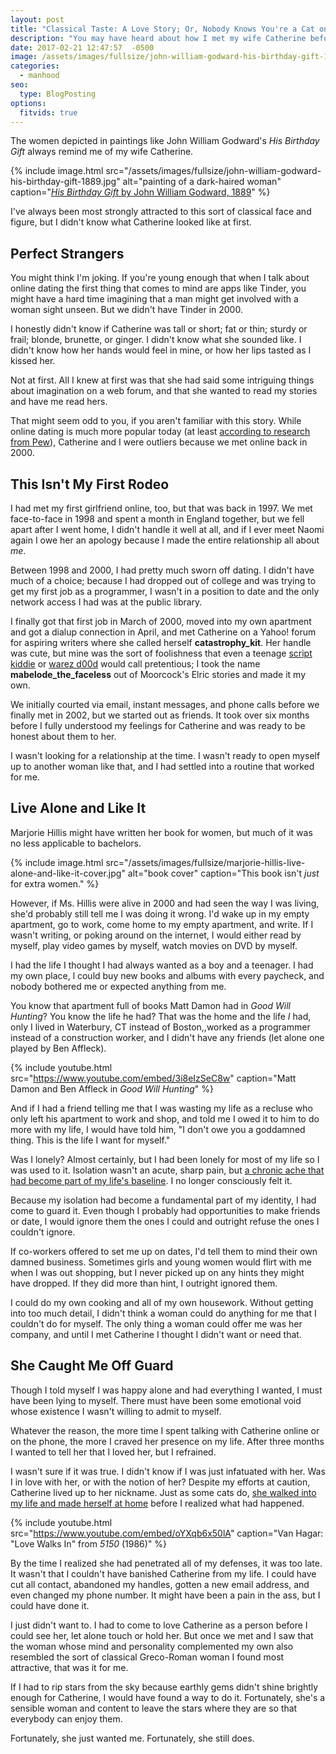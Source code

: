 ```yaml
---
layout: post
title: "Classical Taste: A Love Story; Or, Nobody Knows You're a Cat on the Internet"
description: "You may have heard about how I met my wife Catherine before, but I saw a painting that made me want to tell it again."
date: 2017-02-21 12:47:57  -0500
image: /assets/images/fullsize/john-william-godward-his-birthday-gift-1889.jpg
categories: 
  - manhood
seo:
  type: BlogPosting
options:
  fitvids: true
---
```

The women depicted in paintings like John William Godward's _His Birthday Gift_ always remind me of my wife Catherine. 

{% include image.html src="/assets/images/fullsize/john-william-godward-his-birthday-gift-1889.jpg" alt="painting of a dark-haired woman" caption="[*His Birthday Gift* by John William Godward, 1889](https://www.wikiart.org/en/john-william-godward/his-birthday-gift-1889)" %}

I've always been most strongly attracted to this sort of classical face and figure, but I didn't know what Catherine looked like at first.

## Perfect Strangers

You might think I'm joking. If you're young enough that when I talk about online dating the first thing that comes to mind are apps like Tinder, you might have a hard time imagining that a man might get involved with a woman sight unseen. But we didn't have Tinder in 2000. 

I honestly didn't know if Catherine was tall or short; fat or thin; sturdy or frail; blonde, brunette, or ginger. I didn't know what she sounded like. I didn't know how her hands would feel in mine, or how her lips tasted as I kissed her.

Not at first. All I knew at first was that she had said some intriguing things about imagination on a web forum, and that she wanted to read my stories and have me read hers.

That might seem odd to you, if you aren't familiar with this story. While online dating is much more popular today (at least [according to research from Pew](https://www.pewresearch.org/fact-tank/2016/02/29/5-facts-about-online-dating/)), Catherine and I were outliers because we met online back in 2000.

## This Isn't My First Rodeo

I had met my first girlfriend online, too, but that was back in 1997. We met face-to-face in 1998 and spent a month in England together, but we fell apart after I went home, I didn't handle it well at all, and if I ever meet Naomi again I owe her an apology because I made the entire relationship all about *me*.

Between 1998 and 2000, I had pretty much sworn off dating. I didn't have much of a choice;  because I had dropped out of college and was trying to get my first job as a programmer, I wasn't in a position to date and the only network access I had was at the public library.

I finally got that first job in March of 2000, moved into my own apartment and got a dialup connection in April, and met Catherine on a Yahoo! forum for aspiring writers where she called herself **catastrophy_kit**. Her handle was cute, but mine was the sort of foolishness that even a teenage [script kiddie](http://www.retrologic.com/jargon/S/script-kiddies.html) or [warez d00d](http://www.retrologic.com/jargon/W/warez-d00dz.html) would call pretentious; I took the name **mabelode\_the\_faceless** out of Moorcock's Elric stories and made it my own.

We initially courted via email, instant messages, and phone calls before we finally met in 2002, but we started out as friends. It took over six months before I fully understood my feelings for Catherine and was ready to be honest about them to her.

I wasn't looking for a relationship at the time. I wasn't ready to open myself up to another woman like that, and I had settled into a routine that worked for me. 

## Live Alone and Like It

Marjorie Hillis might have written her book for women, but much of it was no less applicable to bachelors.

{% include image.html src="/assets/images/fullsize/marjorie-hillis-live-alone-and-like-it-cover.jpg" alt="book cover" caption="This book isn't *just* for extra women." %}

However, if Ms. Hillis were alive in 2000 and had seen the way I was living, she'd probably still tell me I was doing it wrong. I'd wake up in my empty apartment, go to work, come home to my empty apartment, and write. If I wasn't writing, or poking around on the internet, I would either read by myself, play video games by myself, watch movies on DVD by myself.

I had the life I thought I had always wanted as a boy and a teenager. I had my own place, l could buy new books and albums with every paycheck, and nobody bothered me or expected anything from me.

You know that apartment full of books Matt Damon had in *Good Will Hunting*? You know the life he had? That was the home and the life *I* had, only I lived in Waterbury, CT instead of Boston,,worked as a programmer instead of a construction worker, and I didn't have any friends (let alone one played by Ben Affleck).

{% include youtube.html src="https://www.youtube.com/embed/3i8eIzSeC8w" caption="Matt Damon and Ben Affleck in *Good Will Hunting*" %}

And if I had a friend telling me that I was wasting my life as a recluse who only left his apartment to work and shop, and told me I owed it to him to do more with my life, I would have told him, "I don't owe you a goddamned thing. This is the life I want for myself."

Was I lonely? Almost certainly, but I had been lonely for most of my life so I was used to it. Isolation wasn't an acute, sharp pain, but [a chronic ache that had become part of my life's baseline](http://science.howstuffworks.com/life/inside-the-mind/emotions/isolation-effects.htm). I no longer consciously felt it.

Because my isolation had become a fundamental part of my identity, I had come to guard it. Even though I probably had opportunities to make friends or date, I would ignore them the ones I could and outright refuse the ones I couldn't ignore. 

If co-workers offered to set me up on dates, I'd tell them to mind their own damned business. Sometimes girls and young women would flirt with me when I was out shopping, but I never picked up on any hints they might have dropped. If they did more than hint, I outright ignored them. 

I could do my own cooking and all of my own housework. Without getting into too much detail, I didn't think a woman could do anything for me that I couldn't do for myself. The only thing a woman could offer me was her company, and until I met Catherine I thought I didn't want or need that.

## She Caught Me Off Guard

Though I told myself I was happy alone and had everything I wanted, I must have been lying to myself. There must have been some emotional void whose existence I wasn't willing to admit to myself.

Whatever the reason, the more time I spent talking with Catherine online or on the phone, the more I craved her presence on my life. After three months I wanted to tell her that I loved her, but I refrained. 

I wasn't sure if it was true. I didn't know if I was just infatuated with her. Was I in love with her, or with the notion of her? Despite my efforts at caution, Catherine lived up to her nickname. Just as some cats do, [she walked into my life and made herself at home](https://www.families.com/blog/you-know-youve-been-adopted-by-a-cat-when) before I realized what had happened.

{% include youtube.html src="https://www.youtube.com/embed/oYXqb6x50lA" caption="Van Hagar: &quot;Love Walks In&quot; from *5150* (1986)" %}

By the time I realized she had penetrated all of my defenses, it was too late. It wasn't that I couldn't have banished Catherine from my life. I could have cut all contact, abandoned my handles, gotten a new email address, and even changed my phone number. It might have been a pain in the ass, but I could have done it.

I just didn't want to. I had to come to love Catherine as a person before I could see her, let alone touch or hold her. But once we met and I saw that the woman whose mind and personality complemented my own also resembled the sort of classical Greco-Roman woman I found most attractive, that was it for me.

If I had to rip stars from the sky because earthly gems didn't shine brightly enough for Catherine, I would have found a way to do it. Fortunately, she's a sensible woman and content to leave the stars where they are so that everybody can enjoy them.

Fortunately, she just wanted me. Fortunately, she still does.
